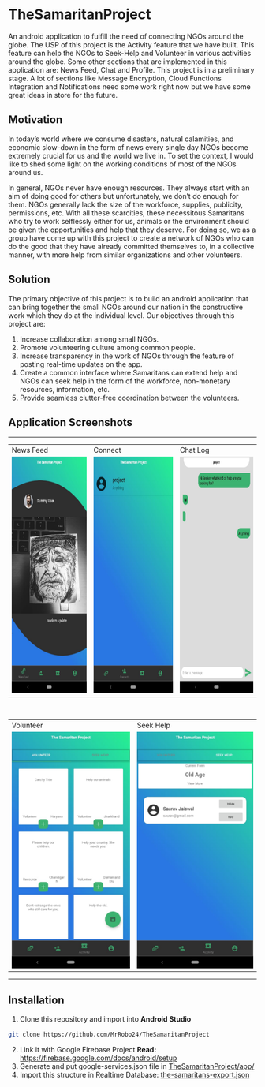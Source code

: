 # TheSamaritanProject

An android application to fulfill the need of connecting NGOs around the globe. The USP of this project is the Activity feature that we have built. This feature can help the NGOs to Seek-Help and Volunteer in various activities around the globe. Some other sections that are implemented in this application are: News Feed, Chat and Profile. This project is in a preliminary stage. A lot of sections like Message Encryption, Cloud Functions Integration and Notifications need some work right now but we have some great ideas in store for the future.

## Motivation

In today’s world where we consume disasters, natural calamities, and economic slow-down in the form of news every single day NGOs become extremely crucial for us and the world we live in. To set the context, I would like to shed some light on the working conditions of most of the NGOs around us. 

In general, NGOs never have enough resources. They always start with an aim of doing good for others but unfortunately, we don’t do enough for them. NGOs generally lack the size of the workforce, supplies, publicity, permissions, etc. With all these scarcities, these necessitous Samaritans who try to work selflessly either for us, animals or the environment should be given the opportunities and help that they deserve. For doing so, we as a group have come up with this project to create a network of NGOs who can do the good that they have already committed themselves to, in a collective manner, with more help from similar organizations and other volunteers.


## Solution

The primary objective of this project is to build an android application that can bring together the small NGOs around our nation in the constructive work which they do at the individual level. Our objectives through this project are:
1. Increase collaboration among small NGOs.
2. Promote volunteering culture among common people.
3. Increase transparency in the work of NGOs through the feature of posting real-time updates on the app.
4. Create a common interface where Samaritans can extend help and NGOs can seek help in the form of the workforce, non-monetary resources, information, etc.
5. Provide seamless clutter-free coordination between the volunteers.

## Application Screenshots
-------------------

<table>
  <tr>
    <td>News Feed</td>
     <td>Connect</td>
     <td>Chat Log</td>
  </tr>
  <tr>
    <td><img src="screenshots/newsfeed.jpeg" width=270 height=480></td>
    <td><img src="screenshots/connect.jpeg" width=270 height=480></td>
    <td><img src="screenshots/chat-log.jpeg" width=270 height=480></td>
  </tr>
 </table>
 <br>
 <table>
  <tr>
     <td>Volunteer</td>
     <td>Seek Help</td>
  </tr>
  <tr>
    <td><img src="screenshots/volunteer.jpeg" width=270 height=480></td>
    <td><img src="screenshots/seek-help.jpeg" width=270 height=480></td>
  </tr>
 </table>
 
-------------------

## Installation

1. Clone this repository and import into **Android Studio**
```bash
git clone https://github.com/MrRobo24/TheSamaritanProject
```
2. Link it with Google Firebase Project
 **Read:** https://firebase.google.com/docs/android/setup
3. Generate and put google-services.json file in [TheSamaritanProject/app/](/app/)
4. Import this structure in Realtime Database: [the-samaritans-export.json](the-samaritans-export.json)
